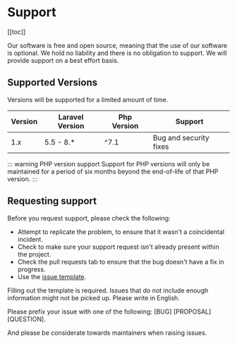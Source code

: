 # Support

[[toc]]

Our software is free and open source, meaning that the use of our software is optional. We hold no liability and there is no obligation to support. We will provide support on a best effort basis.

## Supported Versions

Versions will be supported for a limited amount of time.

| Version | Laravel Version | Php Version | Support                |
| ------- | --------------- | ----------- | ---------------------- |
| 1.x     | 5.5 - 8.*       | ^7.1        | Bug and security fixes |

::: warning PHP version support
Support for PHP versions will only be maintained for a period of six months beyond the end-of-life of that PHP version.
:::

## Requesting support
Before you request support, please check the following:
* Attempt to replicate the problem, to ensure that it wasn't a coincidental incident.
* Check to make sure your support request isn't already present within the project.
* Check the pull requests tab to ensure that the bug doesn't have a fix in progress.
* Use the [issue template](https://github.com/nikazooz/laravel-simplesheet/tree/master/.github/ISSUE_TEMPLATE).

Filling out the template is required. Issues that do not include enough information might not be picked up. Please write in English.

Please prefix your issue with one of the following: [BUG] [PROPOSAL] [QUESTION].

And please be considerate towards maintainers when raising issues.
